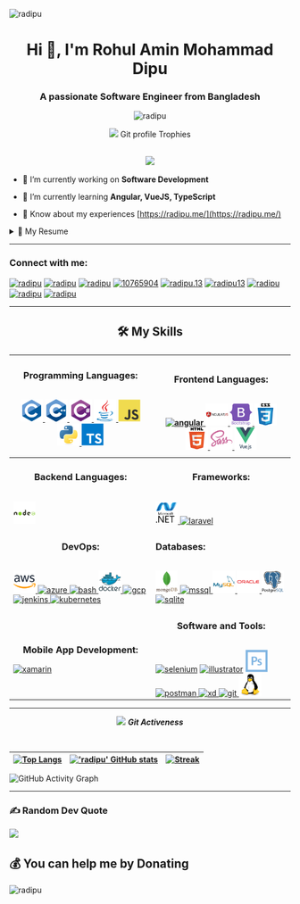 <p align="left"> <img src="https://radipu.me/images/Do%20Something%20Great.jpeg" alt="radipu" /> </p>

<h1 align="center">Hi 👋, I'm Rohul Amin Mohammad Dipu</h1>
<h3 align="center">A passionate Software Engineer from Bangladesh</h3>

<p align="center"> <img src="https://komarev.com/ghpvc/?username=radipu&label=Profile%20views&color=0e75b6&style=flat" alt="radipu" /> </p>

<div align="center">
<p align="center"><img src="https://media.giphy.com/media/QaMcXSekUWx7aogAUr/giphy.gif" width="30" />&nbsp;Git profile Trophies</p><br>
<img src="https://github-profile-trophy.vercel.app/?username=radipu&theme=juicyfresh&no-bg=true" />
</div>


<!--<p align="left"> <a href="https://facebook.com/radipu13" target="_blank"><img src="https://img.shields.io/twitter/follow/radipu?logo=twitter&style=for-the-badge" alt="radipu" /></a> </p>-->

- 🔭 I’m currently working on **Software Development**

- 🌱 I’m currently learning **Angular, VueJS, TypeScript**

- 📄 Know about my experiences [https://radipu.me/](https://radipu.me/)

<details>
  <summary>📃 My Resume</summary>


## Experience

<img align="right" src="https://img.shields.io/badge/Xamarin%20Forms-3498DB?logo=xamarin&logoColor=white" />
<img align="right" src="https://img.shields.io/badge/SQL%20Server-CC2927?logo=microsoft-sql-server&logoColor=white" />
<img align="right" src="https://img.shields.io/badge/javascript-%23323330.svg?style=badge&logo=javascript&logoColor=%23F7DF1E" />
<img align="right" src="https://img.shields.io/badge/css3-%231572B6.svg?style=badge&logo=css3&logoColor=white" />
<img align="right" src="https://img.shields.io/badge/html5-%23E34F26.svg?style=badge&logo=html5&logoColor=white" />
<img align="right" src="https://img.shields.io/badge/Github-181717?logo=github&logoColor=white" />
<img align="right" src="https://img.shields.io/badge/.NET%20Core-5C2D91?style=badge&logo=.net&logoColor=white" />
<img align="right" src="https://img.shields.io/badge/.NET-5C2D91?&logo=.net&logoColor=white" />

- 👨‍💻 **Software Developer**\
📆 Aug 02, 2022 - present\
📍 **Gulf State Software** - Dhaka, Bangladesh

<img align="right" src="https://img.shields.io/badge/Xamarin%20Forms-3498DB?logo=xamarin&logoColor=white" />
<img align="right" src="https://img.shields.io/badge/SQL%20Server-CC2927?logo=microsoft-sql-server&logoColor=white" />
<img align="right" src="https://img.shields.io/badge/AWS-%23FF9900.svg?style=badge&logo=amazon-aws&logoColor=white" />
<img align="right" src="https://img.shields.io/badge/javascript-%23323330.svg?style=badge&logo=javascript&logoColor=%23F7DF1E" />
<img align="right" src="https://img.shields.io/badge/css3-%231572B6.svg?style=badge&logo=css3&logoColor=white" />
<img align="right" src="https://img.shields.io/badge/html5-%23E34F26.svg?style=badge&logo=html5&logoColor=white" />
<img align="right" src="https://img.shields.io/badge/MySQL-green?&logo=mysql" />
<img align="right" src="https://img.shields.io/badge/laravel-%23FF2D20.svg?style=badge&logo=laravel&logoColor=white" />
<img align="right" src="https://img.shields.io/badge/Github-181717?logo=github&logoColor=white" />
<img align="right" src="https://img.shields.io/badge/.NET%20Core-5C2D91?style=badge&logo=.net&logoColor=white" />
<img align="right" src="https://img.shields.io/badge/.NET-5C2D91?&logo=.net&logoColor=white" />

- 👨‍💻 **Software Engineer**\
📆 Jan 25, 2022 - Jul 14, 2022\
📍 **CureTech** - Dhaka, Bangladesh
  
<img align="right" src="https://img.shields.io/badge/Slack-4A154B?logo=slack&logoColor=white" />
<img align="right" src="https://img.shields.io/badge/MySQL-green?&logo=mysql" />
<img align="right" src="https://img.shields.io/badge/Github-181717?logo=github&logoColor=white" />
<img align="right" src="https://img.shields.io/badge/.NET-5C2D91?&logo=.net&logoColor=white" />
<img align="right" src="https://img.shields.io/badge/C Sharp-239120?logo=c-sharp&logoColor=white" />
<img align="right" src="https://img.shields.io/badge/DevExpress-FF5722?style=badge&logo=devexpress&logoColor=black" />

- 👨‍💻 **Software Engineer**\
📆 Aug 1, 2021 - Jan 24, 2022\
📍 **Ginilab Limited** - Sunderland, UK

<img align="right" src="https://img.shields.io/badge/SQL%20Server-CC2927?logo=microsoft-sql-server&logoColor=white" />
<img align="right" src="https://img.shields.io/badge/javascript-%23323330.svg?style=badge&logo=javascript&logoColor=%23F7DF1E" />
<img align="right" src="https://img.shields.io/badge/Github-181717?logo=github&logoColor=white" />
<img align="right" src="https://img.shields.io/badge/.NET%20Core-5C2D91?style=badge&logo=.net&logoColor=white" />
<img align="right" src="https://img.shields.io/badge/C Sharp-239120?logo=c-sharp&logoColor=white" />
<img align="right" src="https://img.shields.io/badge/css3-1572B6?logo=css3&logoColor=white" />
<img align="right" src="https://img.shields.io/badge/bootstrap-563D7C?logo=bootstrap&logoColor=white" />

- 👨‍💻 **Software Engineer**\
📆 Feb 4, 2021 - Jun 25, 2021\
📍 **OurEdu** - Dhaka, Bangladesh

- 👨‍💻 **Head of IT**\
📆 Jan 9, 2015 - Jan 31, 2021\
📍 **Bangladesh Stodu Forum** - Dhaka, Bangladesh

 ## Projects At A Glance
  
|S/N| Project Name | Technologies  | Company  |
| :---: | :---     |  :---      |  :---      |
|1| Warehouse Management ([Live](https://a.n-1.info)) | ![Angular](https://img.shields.io/badge/angular-%23DD0031.svg?&logo=angular&logoColor=white) ![.net](https://img.shields.io/badge/.NET-5C2D91?&logo=.net&logoColor=white) ![Azure](https://img.shields.io/badge/azure-%230072C6.svg?logo=microsoftazure&logoColor=white) ![javascript](https://img.shields.io/badge/javascript-%23323330.svg?style=badge&logo=javascript&logoColor=%23F7DF1E) ![JWT](https://img.shields.io/badge/JWT-black?logo=JSON%20web%20tokens) ![sqlserver](https://img.shields.io/badge/SQL%20Server-CC2927?logo=microsoft-sql-server&logoColor=white") | Gulf State Software |
|2| Bachao ([Live](https://bachao.com.bd)) ([App](https://play.google.com/store/apps/details?id=com.Bachao.Life.Foundation)) | ![Angular](https://img.shields.io/badge/angular-%23DD0031.svg?&logo=angular&logoColor=white) ![.net](https://img.shields.io/badge/.NET-5C2D91?&logo=.net&logoColor=white) ![github](https://img.shields.io/badge/Github-181717?logo=github&logoColor=white) ![javascript](https://img.shields.io/badge/javascript-%23323330.svg?style=badge&logo=javascript&logoColor=%23F7DF1E) ![sqlserver](https://img.shields.io/badge/SQL%20Server-CC2927?logo=microsoft-sql-server&logoColor=white") ![NodeJS](https://img.shields.io/badge/node.js-6DA55F?logo=node.js&logoColor=white) | CureTech |
|3| Taja Bajar ([Live](https://tajabajar.com)) ([App](https://play.google.com/store/apps/details?id=com.tajabajar.app)) | ![laravel](https://img.shields.io/badge/laravel-%23FF2D20.svg?style=badge&logo=laravel&logoColor=white) ![mysql](https://img.shields.io/badge/MySQL-green?&logo=mysql) ![aws](https://img.shields.io/badge/AWS-%23FF9900.svg?style=badge&logo=amazon-aws&logoColor=white) ![github](https://img.shields.io/badge/Github-181717?logo=github&logoColor=white) | CureTech |
|4| EZCar ([Live](https://ezcar.sale)) | ![laravel](https://img.shields.io/badge/laravel-%23FF2D20.svg?style=badge&logo=laravel&logoColor=white) ![bootstrap](https://img.shields.io/badge/bootstrap-563D7C?logo=bootstrap&logoColor=white) ![mysql](https://img.shields.io/badge/MySQL-green?&logo=mysql) ![github](https://img.shields.io/badge/Github-181717?logo=github&logoColor=white) | CureTech |
|5| FN ([Live](https://farianur.com))  | ![laravel](https://img.shields.io/badge/laravel-%23FF2D20.svg?style=badge&logo=laravel&logoColor=white) ![bootstrap](https://img.shields.io/badge/bootstrap-563D7C?logo=bootstrap&logoColor=white) ![mysql](https://img.shields.io/badge/MySQL-green?&logo=mysql) ![html](https://img.shields.io/badge/html5-%23E34F26.svg?style=badge&logo=html5&logoColor=white) ![css](https://img.shields.io/badge/css3-%231572B6.svg?style=badge&logo=css3&logoColor=white) ![javascript](https://img.shields.io/badge/javascript-%23323330.svg?style=badge&logo=javascript&logoColor=%23F7DF1E) ![github](https://img.shields.io/badge/Github-181717?logo=github&logoColor=white) | CureTech |
|6| Restaurant Management System  | ![devexpress](https://img.shields.io/badge/DevExpress-FF5722?style=badge&logo=devexpress&logoColor=black) ![csharp](https://img.shields.io/badge/CSharp-239120?logo=c-sharp&logoColor=white) ![.net](https://img.shields.io/badge/.NET-5C2D91?&logo=.net&logoColor=white) ![github](https://img.shields.io/badge/Github-181717?logo=github&logoColor=white) ![mysql](https://img.shields.io/badge/MySQL-green?&logo=mysql) ![slack](https://img.shields.io/badge/Slack-4A154B?logo=slack&logoColor=white) | Ginilab |
|7| Account Management System | ![bootstrap](https://img.shields.io/badge/bootstrap-563D7C?logo=bootstrap&logoColor=white) ![css](https://img.shields.io/badge/css3-1572B6?logo=css3&logoColor=white) ![csharp](https://img.shields.io/badge/CSharp-239120?logo=c-sharp&logoColor=white") ![.netcore](https://img.shields.io/badge/.NET%20Core-5C2D91?style=badge&logo=.net&logoColor=white) ![github](https://img.shields.io/badge/Github-181717?logo=github&logoColor=white) ![javascript](https://img.shields.io/badge/javascript-%23323330.svg?style=badge&logo=javascript&logoColor=%23F7DF1E) ![sqlserver](https://img.shields.io/badge/SQL%20Server-CC2927?logo=microsoft-sql-server&logoColor=white") | OurEdu |
|8| Library Management System | ![bootstrap](https://img.shields.io/badge/bootstrap-563D7C?logo=bootstrap&logoColor=white) ![css](https://img.shields.io/badge/css3-1572B6?logo=css3&logoColor=white) ![csharp](https://img.shields.io/badge/CSharp-239120?logo=c-sharp&logoColor=white") ![.netcore](https://img.shields.io/badge/.NET%20Core-5C2D91?style=badge&logo=.net&logoColor=white) ![github](https://img.shields.io/badge/Github-181717?logo=github&logoColor=white) ![javascript](https://img.shields.io/badge/javascript-%23323330.svg?style=badge&logo=javascript&logoColor=%23F7DF1E) ![sqlserver](https://img.shields.io/badge/SQL%20Server-CC2927?logo=microsoft-sql-server&logoColor=white") | Personal |
|9| Personal Portfolio Website ([Live](https://radipu.me)) | ![html](https://img.shields.io/badge/html5-%23E34F26.svg?style=badge&logo=html5&logoColor=white) ![css](https://img.shields.io/badge/css3-1572B6?logo=css3&logoColor=white) ![javascript](https://img.shields.io/badge/javascript-%23323330.svg?style=badge&logo=javascript&logoColor=%23F7DF1E) ![github](https://img.shields.io/badge/Github-181717?logo=github&logoColor=white) | Personal |
|10| Personal Graphics Design Website ([Live](https://graphics.radipu.me)) | ![html](https://img.shields.io/badge/html5-%23E34F26.svg?style=badge&logo=html5&logoColor=white) ![css](https://img.shields.io/badge/css3-1572B6?logo=css3&logoColor=white) ![javascript](https://img.shields.io/badge/javascript-%23323330.svg?style=badge&logo=javascript&logoColor=%23F7DF1E) ![github](https://img.shields.io/badge/Github-181717?logo=github&logoColor=white) | Personal |
  
 ## Education

- 📖 **Bachelor of Science in Computer Science and Engineering**
  
<!--## Skills

<img align="right" src="https://img.shields.io/badge/(My)SQL-4479A1?logo=mysql&logoColor=white" />
<img align="right" src="https://img.shields.io/badge/BASH-4EAA25?logo=gnu-bash&logoColor=white" />
<img align="right" src="https://img.shields.io/badge/PHP-777BB4?logo=php&logoColor=white" />
<img align="right" src="https://img.shields.io/badge/Go-00ADD8?logo=go&logoColor=white" />
<img align="right" src="https://img.shields.io/badge/Python-3776AB?logo=python&logoColor=white" />
<img align="right" src="https://img.shields.io/badge/C Sharp-239120?logo=c-sharp&logoColor=white" />
<img align="right" src="https://img.shields.io/badge/C++-00599C?logo=c%2B%2B&logoColor=white" />
<img align="right" src="https://img.shields.io/badge/C-A8B9CC?logo=c&logoColor=white" />

**Programming**

<img align="right" src="https://img.shields.io/badge/Arch-1793D1?logo=arch-linux&logoColor=white" />
<img align="right" src="https://img.shields.io/badge/Fedora-294172?logo=fedora&logoColor=white" />
<img align="right" src="https://img.shields.io/badge/Debian-A81D33?logo=debian&logoColor=white" />
<img align="right" src="https://img.shields.io/badge/Ubuntu-E95420?logo=ubuntu&logoColor=white" />
<img align="right" src="https://img.shields.io/badge/Windows-0078D6?logo=windows&logoColor=white" />

**Operating Systems**

<img align="right" src="https://img.shields.io/badge/English-B2-blue?logo=data:image/svg%2bxml;base64,PHN2ZyB4bWxucz0iaHR0cDovL3d3dy53My5vcmcvMjAwMC9zdmciIGlkPSJmbGFnLWljb24tY3NzLWdiLWVuZyIgdmlld0JveD0iMCAwIDY0MCA0ODAiPgogIDxwYXRoIGZpbGw9IiNmZmYiIGQ9Ik0wIDBoNjQwdjQ4MEgweiIvPgogIDxwYXRoIGZpbGw9IiNjZTExMjQiIGQ9Ik0yODEuNiAwaDc2Ljh2NDgwaC03Ni44eiIvPgogIDxwYXRoIGZpbGw9IiNjZTExMjQiIGQ9Ik0wIDIwMS42aDY0MHY3Ni44SDB6Ii8+Cjwvc3ZnPgo=" />
<img align="right" src="https://img.shields.io/badge/Italian-mother tongue-green?logo=data:image/svg%2bxml;base64,PHN2ZyB4bWxucz0iaHR0cDovL3d3dy53My5vcmcvMjAwMC9zdmciIGlkPSJmbGFnLWljb24tY3NzLWl0IiB2aWV3Qm94PSIwIDAgNjQwIDQ4MCI+DQogIDxnIGZpbGwtcnVsZT0iZXZlbm9kZCIgc3Ryb2tlLXdpZHRoPSIxcHQiPg0KICAgIDxwYXRoIGZpbGw9IiNmZmYiIGQ9Ik0wIDBoNjQwdjQ4MEgweiIvPg0KICAgIDxwYXRoIGZpbGw9IiMwMDkyNDYiIGQ9Ik0wIDBoMjEzLjN2NDgwSDB6Ii8+DQogICAgPHBhdGggZmlsbD0iI2NlMmIzNyIgZD0iTTQyNi43IDBINjQwdjQ4MEg0MjYuN3oiLz4NCiAgPC9nPg0KPC9zdmc+" />

-->

</details>

---
<h3 align="left">Connect with me:</h3>
<p align="left">
<a href="https://dev.to/radipu" target="blank"><img align="center" src="https://cdn.jsdelivr.net/npm/simple-icons@3.0.1/icons/dev-dot-to.svg" alt="radipu" height="30" width="40" /></a>
<a href="https://twitter.com/radipu" target="blank"><img align="center" src="https://raw.githubusercontent.com/rahuldkjain/github-profile-readme-generator/master/src/images/icons/Social/twitter.svg" alt="radipu" height="30" width="40" /></a>
<a href="https://linkedin.com/in/radipu" target="blank"><img align="center" src="https://raw.githubusercontent.com/rahuldkjain/github-profile-readme-generator/master/src/images/icons/Social/linked-in-alt.svg" alt="radipu" height="30" width="40" /></a>
<a href="https://stackoverflow.com/users/10765904" target="blank"><img align="center" src="https://raw.githubusercontent.com/rahuldkjain/github-profile-readme-generator/master/src/images/icons/Social/stack-overflow.svg" alt="10765904" height="30" width="40" /></a>
<a href="https://fb.com/radipu.13" target="blank"><img align="center" src="https://raw.githubusercontent.com/rahuldkjain/github-profile-readme-generator/master/src/images/icons/Social/facebook.svg" alt="radipu.13" height="30" width="40" /></a>
<a href="https://instagram.com/radipu13" target="blank"><img align="center" src="https://raw.githubusercontent.com/rahuldkjain/github-profile-readme-generator/master/src/images/icons/Social/instagram.svg" alt="radipu13" height="30" width="40" /></a>
<a href="https://www.behance.net/radipu" target="blank"><img align="center" src="https://raw.githubusercontent.com/rahuldkjain/github-profile-readme-generator/master/src/images/icons/Social/behance.svg" alt="radipu" height="30" width="40" /></a>
<a href="https://www.hackerrank.com/radipu" target="blank"><img align="center" src="https://raw.githubusercontent.com/rahuldkjain/github-profile-readme-generator/master/src/images/icons/Social/hackerrank.svg" alt="radipu" height="30" width="40" /></a>
<a href="https://www.leetcode.com/radipu" target="blank"><img align="center" src="https://raw.githubusercontent.com/rahuldkjain/github-profile-readme-generator/master/src/images/icons/Social/leet-code.svg" alt="radipu" height="30" width="40" /></a>
</p>

---
## <p align="center"> 🛠️ My Skills </p>
|<h3 align="ceter">Programming Languages:</h3><br><a href="https://www.cprogramming.com/" target="_blank"> <img src="https://raw.githubusercontent.com/devicons/devicon/master/icons/c/c-original.svg" alt="c" width="40" height="40"/> <a href="https://www.w3schools.com/cpp/" target="_blank"> <img src="https://raw.githubusercontent.com/devicons/devicon/master/icons/cplusplus/cplusplus-original.svg" alt="cplusplus" width="40" height="40"/> <a href="https://www.w3schools.com/cs/" target="_blank"> <img src="https://raw.githubusercontent.com/devicons/devicon/master/icons/csharp/csharp-original.svg" alt="csharp" width="40" height="40"/> <a href="https://www.java.com" target="_blank"> <img src="https://raw.githubusercontent.com/devicons/devicon/master/icons/java/java-original.svg" alt="java" width="40" height="40"/> </a> <a href="https://developer.mozilla.org/en-US/docs/Web/JavaScript" target="_blank"> <img src="https://raw.githubusercontent.com/devicons/devicon/master/icons/javascript/javascript-original.svg" alt="javascript" width="40" height="40"/> <a href="https://www.python.org" target="_blank"> <img src="https://raw.githubusercontent.com/devicons/devicon/master/icons/python/python-original.svg" alt="python" width="40" height="40"/> </a> <a href="https://www.typescriptlang.org/" target="_blank"> <img src="https://raw.githubusercontent.com/devicons/devicon/master/icons/typescript/typescript-original.svg" alt="typescript" width="40" height="40"/> </a></p> |<h3 align="center">Frontend Languages:</h3> <br> <a href="https://angular.io" target="_blank"> <img src="https://angular.io/assets/images/logos/angular/angular.svg" alt="angular" width="40" height="40"/> </a> <a href="https://angular.io" target="_blank"> <img src="https://raw.githubusercontent.com/devicons/devicon/master/icons/angularjs/angularjs-original-wordmark.svg" alt="angularjs" width="40" height="40"/> </a> <a href="https://getbootstrap.com" target="_blank"> <img src="https://raw.githubusercontent.com/devicons/devicon/master/icons/bootstrap/bootstrap-plain-wordmark.svg" alt="bootstrap" width="40" height="40"/> </a> <a href="https://www.w3schools.com/css/" target="_blank"> <img src="https://raw.githubusercontent.com/devicons/devicon/master/icons/css3/css3-original-wordmark.svg" alt="css3" width="40" height="40"/> </a> <a href="https://www.w3.org/html/" target="_blank"> <img src="https://raw.githubusercontent.com/devicons/devicon/master/icons/html5/html5-original-wordmark.svg" alt="html5" width="40" height="40"/> </a> <a href="https://sass-lang.com" target="_blank"> <img src="https://raw.githubusercontent.com/devicons/devicon/master/icons/sass/sass-original.svg" alt="sass" width="40" height="40"/> </a> <a href="https://vuejs.org/" target="_blank"> <img src="https://raw.githubusercontent.com/devicons/devicon/master/icons/vuejs/vuejs-original-wordmark.svg" alt="vuejs" width="40" height="40"/> </a> |
|--- | --- |
|<h3 align="center">Backend Languages:</h3> <br> <a href="https://nodejs.org" target="_blank"> <img src="https://raw.githubusercontent.com/devicons/devicon/master/icons/nodejs/nodejs-original-wordmark.svg" alt="nodejs" width="40" height="40"/> </a> |<h3 align="center">Frameworks:</h3><br> <a href="https://dotnet.microsoft.com/" target="_blank"> <img src="https://raw.githubusercontent.com/devicons/devicon/master/icons/dot-net/dot-net-original-wordmark.svg" alt="dotnet" width="40" height="40"/> </a><a href="https://laravel.com/" target="_blank"> <img src="https://laravel.com/img/logomark.min.svg" alt="laravel" width="40" height="40"/> </a>  |
|<h3 align="center">DevOps:</h3> <br> <a href="https://aws.amazon.com" target="_blank"> <img src="https://raw.githubusercontent.com/devicons/devicon/master/icons/amazonwebservices/amazonwebservices-original-wordmark.svg" alt="aws" width="40" height="40"/> </a> <a href="https://azure.microsoft.com/en-in/" target="_blank"> <img src="https://www.vectorlogo.zone/logos/microsoft_azure/microsoft_azure-icon.svg" alt="azure" width="40" height="40"/> </a> <a href="https://www.gnu.org/software/bash/" target="_blank"> <img src="https://www.vectorlogo.zone/logos/gnu_bash/gnu_bash-icon.svg" alt="bash" width="40" height="40"/> </a> <a href="https://www.docker.com/" target="_blank"> <img src="https://raw.githubusercontent.com/devicons/devicon/master/icons/docker/docker-original-wordmark.svg" alt="docker" width="40" height="40"/> </a> <a href="https://cloud.google.com" target="_blank"> <img src="https://www.vectorlogo.zone/logos/google_cloud/google_cloud-icon.svg" alt="gcp" width="40" height="40"/> </a> <a href="https://www.jenkins.io" target="_blank"> <img src="https://www.vectorlogo.zone/logos/jenkins/jenkins-icon.svg" alt="jenkins" width="40" height="40"/> </a> <a href="https://kubernetes.io" target="_blank"> <img src="https://www.vectorlogo.zone/logos/kubernetes/kubernetes-icon.svg" alt="kubernetes" width="40" height="40"/> </a> |<h3 align="left">Databases:</h3><br> <a href="https://www.mongodb.com/" target="_blank"> <img src="https://raw.githubusercontent.com/devicons/devicon/master/icons/mongodb/mongodb-original-wordmark.svg" alt="mongodb" width="40" height="40"/> </a> <a href="https://www.microsoft.com/en-us/sql-server" target="_blank"> <img src="https://www.svgrepo.com/show/303229/microsoft-sql-server-logo.svg" alt="mssql" width="40" height="40"/> </a> <a href="https://www.mysql.com/" target="_blank"> <img src="https://raw.githubusercontent.com/devicons/devicon/master/icons/mysql/mysql-original-wordmark.svg" alt="mysql" width="40" height="40"/> </a> <a href="https://www.oracle.com/" target="_blank"> <img src="https://raw.githubusercontent.com/devicons/devicon/master/icons/oracle/oracle-original.svg" alt="oracle" width="40" height="40"/> </a> <a href="https://www.postgresql.org" target="_blank"> <img src="https://raw.githubusercontent.com/devicons/devicon/master/icons/postgresql/postgresql-original-wordmark.svg" alt="postgresql" width="40" height="40"/> </a> <a href="https://www.sqlite.org/" target="_blank"> <img src="https://www.vectorlogo.zone/logos/sqlite/sqlite-icon.svg" alt="sqlite" width="40" height="40"/> </a> |
|<h3 align="center">Mobile App Development:</h3> <be> <a href="https://dotnet.microsoft.com/apps/xamarin" target="_blank"> <img src="https://raw.githubusercontent.com/detain/svg-logos/780f25886640cef088af994181646db2f6b1a3f8/svg/xamarin.svg" alt="xamarin" width="40" height="40"/> </a> |<h3 align="center">Software and Tools:</h3><br> <a href="https://www.selenium.dev" target="_blank"> <img src="https://raw.githubusercontent.com/detain/svg-logos/780f25886640cef088af994181646db2f6b1a3f8/svg/selenium-logo.svg" alt="selenium" width="40" height="40"/></a> <a href="https://www.adobe.com/in/products/illustrator.html" target="_blank"> <img src="https://www.vectorlogo.zone/logos/adobe_illustrator/adobe_illustrator-icon.svg" alt="illustrator" width="40" height="40"/></a>   <a href="https://www.photoshop.com/en" target="_blank"> <img src="https://raw.githubusercontent.com/devicons/devicon/master/icons/photoshop/photoshop-line.svg" alt="photoshop" width="40" height="40"/> </a> <a href="https://postman.com" target="_blank"> <img src="https://www.vectorlogo.zone/logos/getpostman/getpostman-icon.svg" alt="postman" width="40" height="40"/> </a> <a href="https://www.adobe.com/products/xd.html" target="_blank"> <img src="https://cdn.worldvectorlogo.com/logos/adobe-xd.svg" alt="xd" width="40" height="40"/> </a> <a href="https://git-scm.com/" target="_blank"> <img src="https://www.vectorlogo.zone/logos/git-scm/git-scm-icon.svg" alt="git" width="40" height="40"/> </a> <a href="https://www.linux.org/" target="_blank"> <img src="https://raw.githubusercontent.com/devicons/devicon/master/icons/linux/linux-original.svg" alt="linux" width="40" height="40"/> </a>  |
<!--<h3 align="left">Programming Languages:</h3>
<p align="left"> <a href="https://www.cprogramming.com/" target="_blank"> <img src="https://raw.githubusercontent.com/devicons/devicon/master/icons/c/c-original.svg" alt="c" width="40" height="40"/>
  <a href="https://www.w3schools.com/cpp/" target="_blank"> <img src="https://raw.githubusercontent.com/devicons/devicon/master/icons/cplusplus/cplusplus-original.svg" alt="cplusplus" width="40" height="40"/>
    <a href="https://www.w3schools.com/cs/" target="_blank"> <img src="https://raw.githubusercontent.com/devicons/devicon/master/icons/csharp/csharp-original.svg" alt="csharp" width="40" height="40"/>
      <a href="https://www.java.com" target="_blank"> <img src="https://raw.githubusercontent.com/devicons/devicon/master/icons/java/java-original.svg" alt="java" width="40" height="40"/> </a>
      <a href="https://developer.mozilla.org/en-US/docs/Web/JavaScript" target="_blank"> <img src="https://raw.githubusercontent.com/devicons/devicon/master/icons/javascript/javascript-original.svg" alt="javascript" width="40" height="40"/>
      <a href="https://www.python.org" target="_blank"> <img src="https://raw.githubusercontent.com/devicons/devicon/master/icons/python/python-original.svg" alt="python" width="40" height="40"/> </a>
      <a href="https://www.typescriptlang.org/" target="_blank"> <img src="https://raw.githubusercontent.com/devicons/devicon/master/icons/typescript/typescript-original.svg" alt="typescript" width="40" height="40"/> </a></p>

<h3 align="left">Frontend Languages:</h3>
<p align="left"> <a href="https://angular.io" target="_blank"> <img src="https://angular.io/assets/images/logos/angular/angular.svg" alt="angular" width="40" height="40"/> </a>
      <a href="https://angular.io" target="_blank"> <img src="https://raw.githubusercontent.com/devicons/devicon/master/icons/angularjs/angularjs-original-wordmark.svg" alt="angularjs" width="40" height="40"/> </a>
  <a href="https://getbootstrap.com" target="_blank"> <img src="https://raw.githubusercontent.com/devicons/devicon/master/icons/bootstrap/bootstrap-plain-wordmark.svg" alt="bootstrap" width="40" height="40"/> </a>
  <a href="https://www.w3schools.com/css/" target="_blank"> <img src="https://raw.githubusercontent.com/devicons/devicon/master/icons/css3/css3-original-wordmark.svg" alt="css3" width="40" height="40"/> </a>
  <a href="https://www.w3.org/html/" target="_blank"> <img src="https://raw.githubusercontent.com/devicons/devicon/master/icons/html5/html5-original-wordmark.svg" alt="html5" width="40" height="40"/> </a>
  <a href="https://sass-lang.com" target="_blank"> <img src="https://raw.githubusercontent.com/devicons/devicon/master/icons/sass/sass-original.svg" alt="sass" width="40" height="40"/> </a>
  <a href="https://vuejs.org/" target="_blank"> <img src="https://raw.githubusercontent.com/devicons/devicon/master/icons/vuejs/vuejs-original-wordmark.svg" alt="vuejs" width="40" height="40"/> </a></p>

<h3 align="left">Backend Languages:</h3>
<p align="left"> <a href="https://nodejs.org" target="_blank"> <img src="https://raw.githubusercontent.com/devicons/devicon/master/icons/nodejs/nodejs-original-wordmark.svg" alt="nodejs" width="40" height="40"/> </a></p>

<h3 align="left">Frameworks:</h3>
<p align="left"> <a href="https://dotnet.microsoft.com/" target="_blank"> <img src="https://raw.githubusercontent.com/devicons/devicon/master/icons/dot-net/dot-net-original-wordmark.svg" alt="dotnet" width="40" height="40"/> </a>
  <a href="https://laravel.com/" target="_blank"> <img src="https://laravel.com/img/logomark.min.svg" alt="laravel" width="40" height="40"/> </a></p>

<h3 align="left">DevOps:</h3>
<p align="left"> <a href="https://aws.amazon.com" target="_blank"> <img src="https://raw.githubusercontent.com/devicons/devicon/master/icons/amazonwebservices/amazonwebservices-original-wordmark.svg" alt="aws" width="40" height="40"/> </a>
  <a href="https://azure.microsoft.com/en-in/" target="_blank"> <img src="https://www.vectorlogo.zone/logos/microsoft_azure/microsoft_azure-icon.svg" alt="azure" width="40" height="40"/> </a>
  <a href="https://www.gnu.org/software/bash/" target="_blank"> <img src="https://www.vectorlogo.zone/logos/gnu_bash/gnu_bash-icon.svg" alt="bash" width="40" height="40"/> </a>
  <a href="https://www.docker.com/" target="_blank"> <img src="https://raw.githubusercontent.com/devicons/devicon/master/icons/docker/docker-original-wordmark.svg" alt="docker" width="40" height="40"/> </a>
  <a href="https://cloud.google.com" target="_blank"> <img src="https://www.vectorlogo.zone/logos/google_cloud/google_cloud-icon.svg" alt="gcp" width="40" height="40"/> </a>
  <a href="https://www.jenkins.io" target="_blank"> <img src="https://www.vectorlogo.zone/logos/jenkins/jenkins-icon.svg" alt="jenkins" width="40" height="40"/> </a>
  <a href="https://kubernetes.io" target="_blank"> <img src="https://www.vectorlogo.zone/logos/kubernetes/kubernetes-icon.svg" alt="kubernetes" width="40" height="40"/> </a> </a></p>

<h3 align="left">Databases:</h3>
<p align="left"> <a href="https://www.mongodb.com/" target="_blank"> <img src="https://raw.githubusercontent.com/devicons/devicon/master/icons/mongodb/mongodb-original-wordmark.svg" alt="mongodb" width="40" height="40"/> </a>
  <a href="https://www.microsoft.com/en-us/sql-server" target="_blank"> <img src="https://www.svgrepo.com/show/303229/microsoft-sql-server-logo.svg" alt="mssql" width="40" height="40"/> </a>
  <a href="https://www.mysql.com/" target="_blank"> <img src="https://raw.githubusercontent.com/devicons/devicon/master/icons/mysql/mysql-original-wordmark.svg" alt="mysql" width="40" height="40"/> </a>
  <a href="https://www.oracle.com/" target="_blank"> <img src="https://raw.githubusercontent.com/devicons/devicon/master/icons/oracle/oracle-original.svg" alt="oracle" width="40" height="40"/> </a>
  <a href="https://www.postgresql.org" target="_blank"> <img src="https://raw.githubusercontent.com/devicons/devicon/master/icons/postgresql/postgresql-original-wordmark.svg" alt="postgresql" width="40" height="40"/> </a> </a>
    <a href="https://www.sqlite.org/" target="_blank"> <img src="https://www.vectorlogo.zone/logos/sqlite/sqlite-icon.svg" alt="sqlite" width="40" height="40"/> </a></p>

<h3 align="left">Mobile App Development:</h3>
<p align="left"> <a href="https://dotnet.microsoft.com/apps/xamarin" target="_blank"> <img src="https://raw.githubusercontent.com/detain/svg-logos/780f25886640cef088af994181646db2f6b1a3f8/svg/xamarin.svg" alt="xamarin" width="40" height="40"/> </a></p>

<h3 align="left">Software and Tools:</h3>
<p align="left"> <a href="https://www.selenium.dev" target="_blank"> <img src="https://raw.githubusercontent.com/detain/svg-logos/780f25886640cef088af994181646db2f6b1a3f8/svg/selenium-logo.svg" alt="selenium" width="40" height="40"/>
  <a href="https://www.adobe.com/in/products/illustrator.html" target="_blank"> <img src="https://www.vectorlogo.zone/logos/adobe_illustrator/adobe_illustrator-icon.svg" alt="illustrator" width="40" height="40"/> </a> </a> 
  <a href="https://www.photoshop.com/en" target="_blank"> <img src="https://raw.githubusercontent.com/devicons/devicon/master/icons/photoshop/photoshop-line.svg" alt="photoshop" width="40" height="40"/> </a>
  <a href="https://postman.com" target="_blank"> <img src="https://www.vectorlogo.zone/logos/getpostman/getpostman-icon.svg" alt="postman" width="40" height="40"/> </a>
  <a href="https://www.adobe.com/products/xd.html" target="_blank"> <img src="https://cdn.worldvectorlogo.com/logos/adobe-xd.svg" alt="xd" width="40" height="40"/> </a>
  <a href="https://git-scm.com/" target="_blank"> <img src="https://www.vectorlogo.zone/logos/git-scm/git-scm-icon.svg" alt="git" width="40" height="40"/> </a>
  <a href="https://www.linux.org/" target="_blank"> <img src="https://raw.githubusercontent.com/devicons/devicon/master/icons/linux/linux-original.svg" alt="linux" width="40" height="40"/> </a> </p>-->

---

<!--<p align="center"><img src="https://media.giphy.com/media/W5eoZHPpUx9sapR0eu/giphy.gif" width="30px" alt="Git"/>&nbsp;<i><b>Git Activeness</b></i></p>-->
<p align="center"><img src="https://media.giphy.com/media/W5eoZHPpUx9sapR0eu/giphy.gif" width="30" />&nbsp;<i><b>Git Activeness</b></i></p><br>
<!--<p><img align="center" src="https://github-readme-stats.vercel.app/api/top-langs?username=radipu&show_icons=true&locale=en&bg_color=0d1117&text_color=ffffff&layout=compact"
    alt="radipu" bg_color=#808080/></p>

<br>

<p>&nbsp;<img align="center" src="https://github-readme-stats.vercel.app/api?username=radipu&show_icons=true&locale=en&theme=chartreuse-dark" alt="ovi" width="410" /></p>

<br>

<p><img align="center" src="https://github-readme-streak-stats.herokuapp.com/?user=radipu&theme=dark&background=0d1117&date_format=M%20j%5B%2C%20Y%5D" alt="radipu" /></p>-->

[![Top Langs](https://github-readme-stats.vercel.app/api/top-langs?username=radipu&show_icons=true&locale=en&bg_color=0d1117&text_color=ffffff&layout=compact)](https://github.com/radipu) | [!['radipu' GitHub stats](https://github-readme-stats.vercel.app/api?username=radipu&show_icons=true&locale=en&theme=chartreuse-dark&count_private=true)](https://github.com/radipu) | [![Streak](https://github-readme-streak-stats.herokuapp.com/?user=radipu&theme=dark&background=0d1117&date_format=M%20j%5B%2C%20Y%5D)](https://github.com/radipu)
| ----------- | ------------ | ------------ |

![GitHub Activity Graph](https://activity-graph.herokuapp.com/graph?username=radipu&theme=chartreuse-dark)

---
### ✍️ Random Dev Quote
![](https://quotes-github-readme.vercel.app/api?type=horizontal&theme=radical)

## 💰 You can help me by Donating
  <a targer="_blank" href="https://www.buymeacoffee.com/radipu"> <img align="left" src="https://cdn.buymeacoffee.com/buttons/v2/default-yellow.png" height="50" width="210" alt="radipu" /></a>

